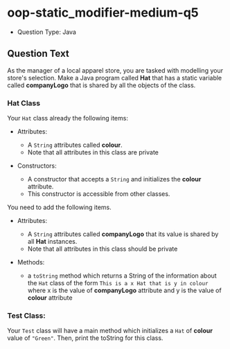 # oop-static_modifier-medium-q5

- Question Type: Java

## Question Text

As the manager of a local apparel store, you are tasked with modelling your store's selection. Make a Java program
called **Hat** that has a static variable called **companyLogo** that is shared by all the objects of the class.

### Hat Class

Your `Hat` class already the following items:

- Attributes:
    - A `String` attributes called **colour**.
    - Note that all attributes in this class are private

- Constructors:
    - A constructor that accepts a `String` and initializes the **colour** attribute.
    - This constructor is accessible from other classes.

You need to add the following items.

- Attributes:
    - A `String` attributes called **companyLogo** that its value is shared by all **Hat** instances.
    - Note that all attributes in this class should be private

- Methods:
    - a `toString` method which returns a String of the information about the `Hat` class of the form
      `This is a x Hat that is y in colour` where x is the value of **companyLogo** attribute and y is the
      value of **colour** attribute

### Test Class:

Your `Test` class will have a main method which initializes a `Hat` of **colour** value of `"Green"`. Then,
print the toString for this class.